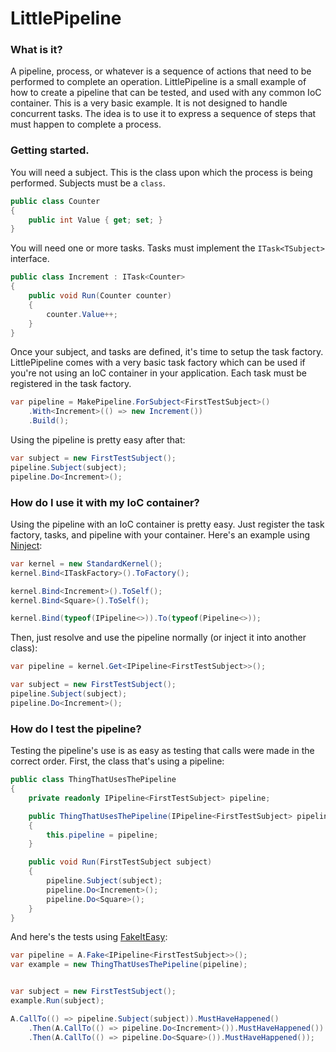 # LittlePipeline

### What is it?

A pipeline, process, or whatever is a sequence of actions that need to be performed to complete an operation. LittlePipeline is a small example of how to create a pipeline that can be tested, and used with any common IoC container. This is a very basic example. It is not designed to handle concurrent tasks. The idea is to use it to express a sequence of steps that must happen to complete a process.

### Getting started.

You will need a subject. This is the class upon which the process is being performed. Subjects must be a `class`.

```csharp
public class Counter
{
    public int Value { get; set; }
}
```

You will need one or more tasks. Tasks must implement the `ITask<TSubject>` interface.

```csharp
public class Increment : ITask<Counter>
{
    public void Run(Counter counter)
    {
        counter.Value++;
    }
}
```

Once your subject, and tasks are defined, it's time to setup the task factory. LittlePipeline comes with a very basic task factory which can be used if you're not using an IoC container in your application. Each task must be registered in the task factory.

```csharp
var pipeline = MakePipeline.ForSubject<FirstTestSubject>()
    .With<Increment>(() => new Increment())
    .Build();
```

Using the pipeline is pretty easy after that:

```csharp
var subject = new FirstTestSubject();
pipeline.Subject(subject);
pipeline.Do<Increment>();
```

### How do I use it with my IoC container?

Using the pipeline with an IoC container is pretty easy. Just register the task factory, tasks, and pipeline with your container. Here's an example using [Ninject](http://www.ninject.org/):

```csharp
var kernel = new StandardKernel();
kernel.Bind<ITaskFactory>().ToFactory();

kernel.Bind<Increment>().ToSelf();
kernel.Bind<Square>().ToSelf();

kernel.Bind(typeof(IPipeline<>)).To(typeof(Pipeline<>));
```

Then, just resolve and use the pipeline normally (or inject it into another class):

```csharp
var pipeline = kernel.Get<IPipeline<FirstTestSubject>>();

var subject = new FirstTestSubject();
pipeline.Subject(subject);
pipeline.Do<Increment>();
```

### How do I test the pipeline?

Testing the pipeline's use is as easy as testing that calls were made in the correct order. First, the class that's using a pipeline:

```csharp
public class ThingThatUsesThePipeline
{
    private readonly IPipeline<FirstTestSubject> pipeline;

    public ThingThatUsesThePipeline(IPipeline<FirstTestSubject> pipeline)
    {
        this.pipeline = pipeline;
    }

    public void Run(FirstTestSubject subject)
    {
        pipeline.Subject(subject);
        pipeline.Do<Increment>();
        pipeline.Do<Square>();
    }
}
```

And here's the tests using [FakeItEasy](https://fakeiteasy.github.io/):

```csharp
var pipeline = A.Fake<IPipeline<FirstTestSubject>>();
var example = new ThingThatUsesThePipeline(pipeline);


var subject = new FirstTestSubject();
example.Run(subject);

A.CallTo(() => pipeline.Subject(subject)).MustHaveHappened()
    .Then(A.CallTo(() => pipeline.Do<Increment>()).MustHaveHappened())
    .Then(A.CallTo(() => pipeline.Do<Square>()).MustHaveHappened());
```
